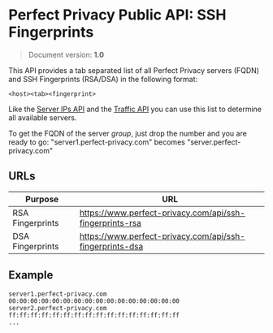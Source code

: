 # Perfect Privacy Public API: SSH Fingerprints
>Document version: **1.0**

This API provides a tab separated list of all Perfect Privacy servers (FQDN) and SSH Fingerprints (RSA/DSA) in the following format:

```
<host><tab><fingerprint>
```

Like the [Server IPs API](server-ips.md) and the [Traffic API](traffic.md) you can use this list to determine all available servers.

To get the FQDN of the server *group*, just drop the number and you are ready to go: "server1.perfect-privacy.com" becomes "server.perfect-privacy.com"


## URLs
Purpose          | URL
---------------- | ---------------------------------------------------------
RSA Fingerprints | https://www.perfect-privacy.com/api/ssh-fingerprints-rsa
DSA Fingerprints | https://www.perfect-privacy.com/api/ssh-fingerprints-dsa

## Example
```
server1.perfect-privacy.com	00:00:00:00:00:00:00:00:00:00:00:00:00:00:00:00
server2.perfect-privacy.com	ff:ff:ff:ff:ff:ff:ff:ff:ff:ff:ff:ff:ff:ff:ff:ff
...
```

